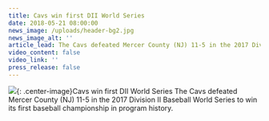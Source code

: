 ```yaml
---
title: Cavs win first DII World Series
date: 2018-05-21 08:00:00
news_image: /uploads/header-bg2.jpg
news_image_alt: ''
article_lead: The Cavs defeated Mercer County (NJ) 11-5 in the 2017 Division II Baseball World Series . . .
video_content: false
video_link: ''
press_release: false
---
```


![](/uploads/header-bg2.jpg){: .center-image}Cavs win first DII World Series ​The Cavs defeated Mercer County (NJ) 11-5 in the 2017 Division II Baseball World Series to win its first baseball championship in program history.